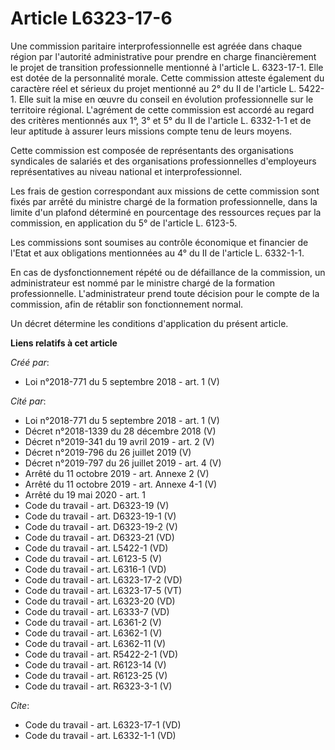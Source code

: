 # Article L6323-17-6

Une commission paritaire interprofessionnelle est agréée dans chaque région par l'autorité administrative pour prendre en
charge financièrement le projet de transition professionnelle mentionné à l'article L. 6323-17-1. Elle est dotée de la
personnalité morale. Cette commission atteste également du caractère réel et sérieux du projet mentionné au 2° du II de
l'article L. 5422-1. Elle suit la mise en œuvre du conseil en évolution professionnelle sur le territoire régional.
L'agrément de cette commission est accordé au regard des critères mentionnés aux 1°, 3° et 5° du II de l'article L. 6332-1-1
et de leur aptitude à assurer leurs missions compte tenu de leurs moyens. 

Cette commission est composée de représentants des organisations syndicales de salariés et des organisations professionnelles
d'employeurs représentatives au niveau national et interprofessionnel. 

Les frais de gestion correspondant aux missions de cette commission sont fixés par arrêté du ministre chargé de la formation
professionnelle, dans la limite d'un plafond déterminé en pourcentage des ressources reçues par la commission, en application
du 5° de l'article L. 6123-5. 

Les commissions sont soumises au contrôle économique et financier de l'Etat et aux obligations mentionnées au 4° du II de
l'article L. 6332-1-1. 

En cas de dysfonctionnement répété ou de défaillance de la commission, un administrateur est nommé par le ministre chargé de
la formation professionnelle. L'administrateur prend toute décision pour le compte de la commission, afin de rétablir son
fonctionnement normal. 

Un décret détermine les conditions d'application du présent article.

**Liens relatifs à cet article**

_Créé par_:

  - Loi n°2018-771 du 5 septembre 2018 - art. 1 (V)

_Cité par_:

  - Loi n°2018-771 du 5 septembre 2018 - art. 1 (V)
  - Décret n°2018-1339 du 28 décembre 2018 (V)
  - Décret n°2019-341 du 19 avril 2019 - art. 2 (V)
  - Décret n°2019-796 du 26 juillet 2019 (V)
  - Décret n°2019-797 du 26 juillet 2019 - art. 4 (V)
  - Arrêté du 11 octobre 2019 - art. Annexe 2 (V)
  - Arrêté du 11 octobre 2019 - art. Annexe 4-1 (V)
  - Arrêté du 19 mai 2020 - art. 1
  - Code du travail - art. D6323-19 (V)
  - Code du travail - art. D6323-19-1 (V)
  - Code du travail - art. D6323-19-2 (V)
  - Code du travail - art. D6323-21 (VD)
  - Code du travail - art. L5422-1 (VD)
  - Code du travail - art. L6123-5 (V)
  - Code du travail - art. L6316-1 (VD)
  - Code du travail - art. L6323-17-2 (VD)
  - Code du travail - art. L6323-17-5 (VT)
  - Code du travail - art. L6323-20 (VD)
  - Code du travail - art. L6333-7 (VD)
  - Code du travail - art. L6361-2 (V)
  - Code du travail - art. L6362-1 (V)
  - Code du travail - art. L6362-11 (V)
  - Code du travail - art. R5422-2-1 (VD)
  - Code du travail - art. R6123-14 (V)
  - Code du travail - art. R6123-25 (V)
  - Code du travail - art. R6323-3-1 (V)

_Cite_:

  - Code du travail - art. L6323-17-1 (VD)
  - Code du travail - art. L6332-1-1 (VD)
